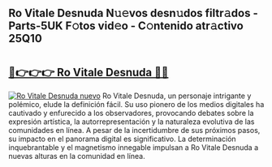 ## Ro Vitale Desnuda N𝚞𝚎vos desn𝚞dos filtr𝚊dos - Parts-5UK F𝚘tos vid𝚎o - C𝚘ntenido atr𝚊ctivo 25Q10

# <h2><a href="http://mb1dwmm.tromn.icu/?c=Ro+Vitale+Desnuda">🔗👉👉👉 Ro Vitale Desnuda 🔗🔗</a></h2>

[![Ro Vitale Desnuda nuevo](https://i.imgur.com/pEAQMta.gif)](http://mb1dwmm.tromn.icu/?c=Ro+Vitale+Desnuda)
Ro Vitale Desnuda, un personaje intrigante y polémico, elude la definición fácil. Su uso pionero de los medios digitales ha cautivado y enfurecido a los observadores, provocando debates sobre la expresión artística, la autorrepresentación y la naturaleza evolutiva de las comunidades en línea. A pesar de la incertidumbre de sus próximos pasos, su impacto en el panorama digital es significativo. La determinación inquebrantable y el magnetismo innegable impulsan a Ro Vitale Desnuda a nuevas alturas en la comunidad en línea.
